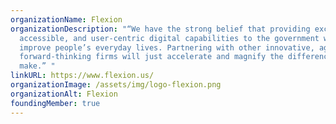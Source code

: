 ```yaml
---
organizationName: Flexion
organizationDescription: "“We have the strong belief that providing exceptional,
  accessible, and user-centric digital capabilities to the government will
  improve people’s everyday lives. Partnering with other innovative, agile, and
  forward-thinking firms will just accelerate and magnify the difference we can
  make.” "
linkURL: https://www.flexion.us/
organizationImage: /assets/img/logo-flexion.png
organizationAlt: Flexion
foundingMember: true
---
```


